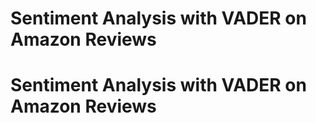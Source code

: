 # Sentiment Analysis with VADER on Amazon Reviews
# Sentiment Analysis with VADER on Amazon Reviews
